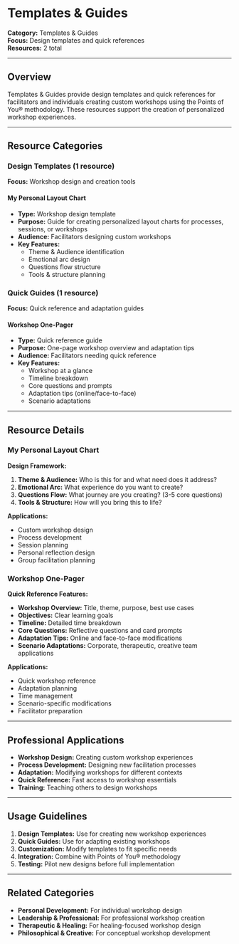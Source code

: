 # Templates & Guides

**Category:** Templates & Guides  
**Focus:** Design templates and quick references  
**Resources:** 2 total

---

## Overview
Templates & Guides provide design templates and quick references for facilitators and individuals creating custom workshops using the Points of You® methodology. These resources support the creation of personalized workshop experiences.

---

## Resource Categories

### Design Templates (1 resource)
**Focus:** Workshop design and creation tools

#### My Personal Layout Chart
- **Type:** Workshop design template
- **Purpose:** Guide for creating personalized layout charts for processes, sessions, or workshops
- **Audience:** Facilitators designing custom workshops
- **Key Features:**
  - Theme & Audience identification
  - Emotional arc design
  - Questions flow structure
  - Tools & structure planning

### Quick Guides (1 resource)
**Focus:** Quick reference and adaptation guides

#### Workshop One-Pager
- **Type:** Quick reference guide
- **Purpose:** One-page workshop overview and adaptation tips
- **Audience:** Facilitators needing quick reference
- **Key Features:**
  - Workshop at a glance
  - Timeline breakdown
  - Core questions and prompts
  - Adaptation tips (online/face-to-face)
  - Scenario adaptations

---

## Resource Details

### My Personal Layout Chart
**Design Framework:**
1. **Theme & Audience:** Who is this for and what need does it address?
2. **Emotional Arc:** What experience do you want to create?
3. **Questions Flow:** What journey are you creating? (3-5 core questions)
4. **Tools & Structure:** How will you bring this to life?

**Applications:**
- Custom workshop design
- Process development
- Session planning
- Personal reflection design
- Group facilitation planning

### Workshop One-Pager
**Quick Reference Features:**
- **Workshop Overview:** Title, theme, purpose, best use cases
- **Objectives:** Clear learning goals
- **Timeline:** Detailed time breakdown
- **Core Questions:** Reflective questions and card prompts
- **Adaptation Tips:** Online and face-to-face modifications
- **Scenario Adaptations:** Corporate, therapeutic, creative team applications

**Applications:**
- Quick workshop reference
- Adaptation planning
- Time management
- Scenario-specific modifications
- Facilitator preparation

---

## Professional Applications
- **Workshop Design:** Creating custom workshop experiences
- **Process Development:** Designing new facilitation processes
- **Adaptation:** Modifying workshops for different contexts
- **Quick Reference:** Fast access to workshop essentials
- **Training:** Teaching others to design workshops

---

## Usage Guidelines
1. **Design Templates:** Use for creating new workshop experiences
2. **Quick Guides:** Use for adapting existing workshops
3. **Customization:** Modify templates to fit specific needs
4. **Integration:** Combine with Points of You® methodology
5. **Testing:** Pilot new designs before full implementation

---

## Related Categories
- **Personal Development:** For individual workshop design
- **Leadership & Professional:** For professional workshop creation
- **Therapeutic & Healing:** For healing-focused workshop design
- **Philosophical & Creative:** For conceptual workshop development
